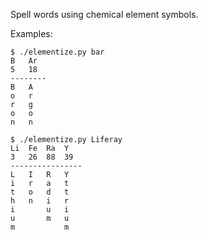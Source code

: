 Spell words using chemical element symbols.

Examples:
```
$ ./elementize.py bar
B   Ar
5   18
--------
B   A
o   r
r   g
o   o
n   n
```
```
$ ./elementize.py Liferay
Li  Fe  Ra  Y
3   26  88  39
----------------
L   I   R   Y
i   r   a   t
t   o   d   t
h   n   i   r
i       u   i
u       m   u
m           m
```